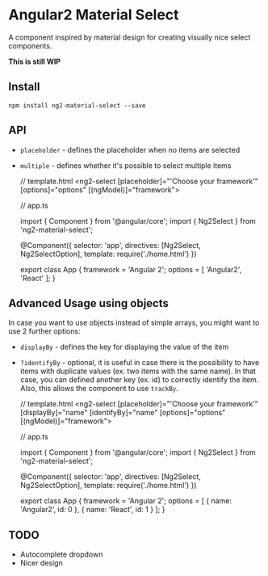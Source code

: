 # Angular2 Material Select

A component inspired by material design for creating visually nice select components.

**This is still WIP**

## Install

    npm install ng2-material-select --save

## API
- `placeholder` - defines the placeholder when no items are selected
- `multiple` - defines whether it's possible to select multiple items


    // template.html
    <ng2-select [placeholder]="'Choose your framework'" 
                [options]="options"
                [(ngModel)]="framework">
        
    </ng2-select>
    
    // app.ts
    
    import { Component } from '@angular/core';
    import { Ng2Select } from 'ng2-material-select';
    
    @Component({
        selector: 'app',
        directives: [Ng2Select, Ng2SelectOption],
        template: require('./home.html')
    })
    
    export class App {
        framework = 'Angular 2';
        options = [
            'Angular2',
            'React'
        ];
    }
    
    
## Advanced Usage using objects

In case you want to use objects instead of simple arrays, you might want to use 2 further options:
- `displayBy` - defines the key for displaying the value of the item
- `?identifyBy` - optional, it is useful in case there is the possibility to have items
with duplicate values (ex. two items with the same name). In that case, you can defined another key
(ex. id) to correctly identify the item. Also, this allows the component to use `trackBy`.

    // template.html
    <ng2-select [placeholder]="'Choose your framework'" 
                [displayBy]="name"
                [identifyBy]="name"
                [options]="options"
                [(ngModel)]="framework">
    </ng2-select>
    
    // app.ts
    
    import { Component } from '@angular/core';
    import { Ng2Select } from 'ng2-material-select';
    
    @Component({
        selector: 'app',
        directives: [Ng2Select, Ng2SelectOption],
        template: require('./home.html')
    })
    
    export class App {
        framework = 'Angular 2';
        options = [
            {
                name: 'Angular2',
                id: 0
            },
            {
                name: 'React',
                id: 1
            }
        ];
    }
    

## TODO
- Autocomplete dropdown
- Nicer design